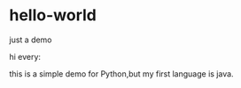 # hello-world
just a demo

hi every:

this is a simple demo for Python,but my first language is java.
